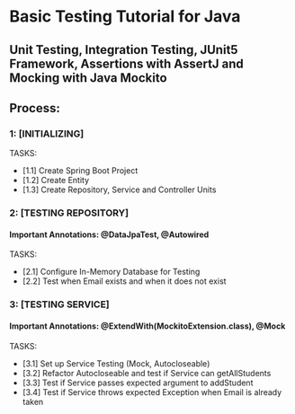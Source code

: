 # Basic Testing Tutorial for Java
## Unit Testing, Integration Testing, JUnit5 Framework, Assertions with AssertJ and Mocking with Java Mockito

## Process:

### 1: [INITIALIZING]
TASKS:
- [1.1] Create Spring Boot Project
- [1.2] Create Entity
- [1.3] Create Repository, Service and Controller Units

### 2: [TESTING REPOSITORY]
#### Important Annotations: @DataJpaTest, @Autowired
TASKS:
- [2.1] Configure In-Memory Database for Testing
- [2.2] Test when Email exists and when it does not exist

### 3: [TESTING SERVICE]
#### Important Annotations: @ExtendWith(MockitoExtension.class), @Mock
TASKS:
- [3.1] Set up Service Testing (Mock, Autocloseable)
- [3.2] Refactor Autocloseable and test if Service can getAllStudents
- [3.3] Test if Service passes expected argument to addStudent
- [3.4] Test if Service throws expected Exception when Email is already taken